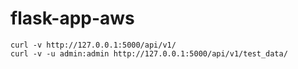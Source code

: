 # flask-app-aws

```
curl -v http://127.0.0.1:5000/api/v1/
curl -v -u admin:admin http://127.0.0.1:5000/api/v1/test_data/
```
